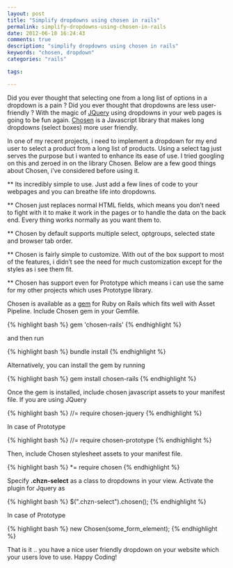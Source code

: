 ```yaml
---
layout: post
title: "Simplify dropdowns using chosen in rails"
permalink: simplify-dropdowns-using-chosen-in-rails
date: 2012-06-10 16:24:43
comments: true
description: "simplify dropdowns using chosen in rails"
keywords: "chosen, dropdown"
categories: "rails"

tags:

---
```


Did you ever thought that selecting one from a long list of options in a dropdown is a pain ? Did you ever thought that dropdowns are less user-friendly ? With the magic of [JQuery](http://jquery.com/ "Jquery") using dropdowns in your web pages is going to be fun again. [Chosen](http://harvesthq.github.com/chosen/ "Chosen") is a Javascript library that makes long dropdowns (select boxes) more user friendly.

In one of my recent projects, i need to implement a dropdown for my end user to select a product from a long list of products. Using a select tag just serves the purpose but i wanted to enhance its ease of use. I tried googling on this and zeroed in on the library Chosen. Below are a few good things about Chosen, i’ve considered before using it.
	
** Its incredibly simple to use. Just add a few lines of code to your webpages and you can breathe life into dropdowns.

** Chosen just replaces normal HTML fields, which means you don’t need to fight with it to make it work in the pages or to handle the data on the back end. Every thing works normally as you want them to.

** Chosen by default supports multiple select, optgroups, selected state and browser tab order.

** Chosen is fairly simple to customize. With out of the box support to most of the features, i didn’t see the need for much customization except for the styles as i see them fit.

** Chosen has support even for Prototype which means i can use the same for my other projects which uses Prototype library.

Chosen is available as a [gem](https://github.com/tsechingho/chosen-rails "Chosen") for Ruby on Rails which fits well with Asset Pipeline. Include Chosen gem in your Gemfile.

{% highlight bash %}
gem 'chosen-rails'
{% endhighlight %} 

and then run

{% highlight bash %}
bundle install
{% endhighlight %} 

Alternatively, you can install the gem by running

{% highlight bash %}
gem install chosen-rails
{% endhighlight %} 

Once the gem is installed, include chosen javascript assets to your manifest file. If you are using JQuery

{% highlight bash %}
//= require chosen-jquery
{% endhighlight %} 

In case of Prototype

{% highlight bash %}
//= require chosen-prototype
{% endhighlight %} 

Then, include Chosen stylesheet assets to your manifest file.

{% highlight bash %}
*= require chosen
{% endhighlight %} 

Specify **.chzn-select** as a class to dropdowns in your view. Activate the plugin for Jquery as

{% highlight bash %}
$(".chzn-select").chosen();
{% endhighlight %} 

In case of Prototype

{% highlight bash %}
new Chosen(some_form_element);
{% endhighlight %} 

That is it .. you have a nice user friendly dropdown on your website which your users love to use. Happy Coding!

